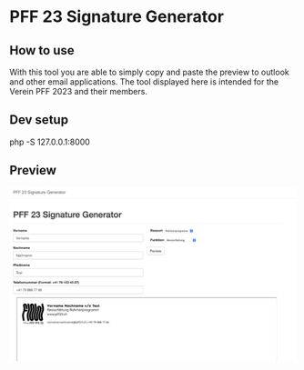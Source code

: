 # PFF 23 Signature Generator

## How to use

With this tool you are able to simply copy and paste the preview to outlook and other email applications.
The tool displayed here is intended for the Verein PFF 2023 and their members.

## Dev setup

php -S 127.0.0.1:8000

## Preview
![Preview](preview.png)
